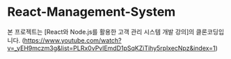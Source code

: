 # React-Management-System
 본 프로젝트는 [React와 Node.js를 활용한 고객 관리 시스템 개발 강의]의 클론코딩입니다.
 (https://www.youtube.com/watch?v=_yEH9mczm3g&list=PLRx0vPvlEmdD1pSqKZiTihy5rplxecNpz&index=1)
